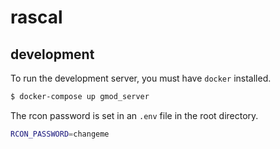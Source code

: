 # rascal
## development
To run the development server, you must have `docker` installed.
```sh
$ docker-compose up gmod_server
```

The rcon password is set in an `.env` file in the root directory.
```sh
RCON_PASSWORD=changeme
```
